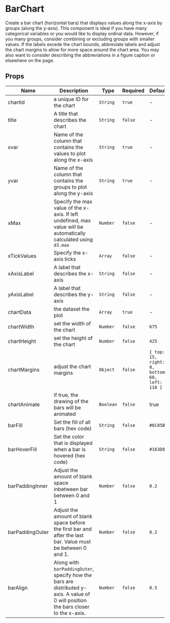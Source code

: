 # BarChart

Create a bar chart (horizontal bars) that displays values along the x-axis by groups (along the y-axis). This component is ideal if you have many categorical variables or you would like to display ordinal data. However, if you many groups, consider combining or excluding groups with smaller values. If the labels excede the chart bounds, abbreviate labels and adjust the chart margins to allow for more space around the chart area. You may also want to consider describing the abbreviations in a figure caption or elsewhere on the page. 

## Props

<!-- @vuese:BarChart:props:start -->
|Name|Description|Type|Required|Default|
|---|---|---|---|---|
|chartId|a unique ID for the chart|`String`|`true`|-|
|title|A title that describes the chart|`String`|`false`|-|
|xvar|Name of the column that contains the values to plot along the x-axis|`String`|`true`|-|
|yvar|Name of the column that contains the groups to plot along the y-axis|`String`|`true`|-|
|xMax|Specify the max value of the x-axis. If left undefined, max value will be automatically calculated using `d3.max`|`Number`|`false`|-|
|xTickValues|Specify the x-axis ticks|`Array`|`false`|-|
|xAxisLabel|A label that describes the x-axis|`String`|`false`|-|
|yAxisLabel|A label that describes the y-axis|`String`|`false`|-|
|chartData|the dataset the plot|`Array`|`true`|-|
|chartWidth|set the width of the chart|`Number`|`false`|`675`|
|chartHeight|set the height of the chart|`Number`|`false`|`425`|
|chartMargins|adjust the chart margins|`Object`|`false`|`{ top: 15, right: 0, bottom: 60, left: 110 }`|
|chartAnimate|If true, the drawing of the bars will be animated|`Boolean`|`false`|true|
|barFill|Set the fill of all bars (hex code)|`String`|`false`|`#6C85B5`|
|barHoverFill|Set the color that is displayed when a bar is hovered (hex code)|`String`|`false`|`#163D89`|
|barPaddingInner|Adjust the amount of blank space inbetween bar between 0 and 1|`Number`|`false`|`0.2`|
|barPaddingOuter|Adjust the amount of blank space before the first bar and after the last bar. Value must be between 0 and 1.|`Number`|`false`|`0.2`|
|barAlign|Along with `barPaddingOuter`, specify how the bars are distributed y-axis. A value of 0 will position the bars closer to the x-axis.|`Number`|`false`|`0.5`|

<!-- @vuese:BarChart:props:end -->


